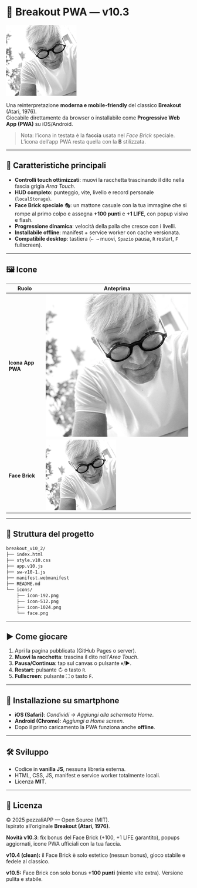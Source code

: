 
# 🎾 Breakout PWA — v10.3

![Icona principale](icons/face.png)

Una reinterpretazione **moderna e mobile-friendly** del classico **Breakout** (Atari, 1976).  
Giocabile direttamente da browser o installabile come **Progressive Web App (PWA)** su iOS/Android.

> Nota: l’icona in testata è la **faccia** usata nel *Face Brick* speciale. L’icona dell’app PWA resta quella con la **B** stilizzata.

---

## 🚀 Caratteristiche principali
- **Controlli touch ottimizzati**: muovi la racchetta trascinando il dito nella fascia grigia *Area Touch*.
- **HUD completo**: punteggio, vite, livello e record personale (`localStorage`).
- **Face Brick speciale** 🎭: un mattone casuale con la tua immagine che si rompe al primo colpo e assegna **+100 punti** e **+1 LIFE**, con popup visivo e flash.
- **Progressione dinamica**: velocità della palla che cresce con i livelli.
- **Installabile offline**: manifest + service worker con cache versionata.
- **Compatibile desktop**: tastiera (`← →` muovi, `Spazio` pausa, `R` restart, `F` fullscreen).

---

## 🖼️ Icone
| Ruolo | Anteprima |
|------|-----------|
| **Icona App PWA** | ![App Icon](icons/icon-512.png) |
| **Face Brick** | ![Face Brick](icons/face.png) |

---

## 📂 Struttura del progetto
```
breakout_v10_2/
├── index.html
├── style.v10.css
├── app.v10.js
├── sw-v10-1.js
├── manifest.webmanifest
├── README.md
└── icons/
    ├── icon-192.png
    ├── icon-512.png
    ├── icon-1024.png
    └── face.png
```

---

## ▶️ Come giocare
1. Apri la pagina pubblicata (GitHub Pages o server).
2. **Muovi la racchetta**: trascina il dito nell’*Area Touch*.
3. **Pausa/Continua**: tap sul canvas o pulsante ⏸/▶︎.
4. **Restart**: pulsante ↻ o tasto `R`.
5. **Fullscreen**: pulsante ⛶ o tasto `F`.

---

## 📲 Installazione su smartphone
- **iOS (Safari)**: *Condividi → Aggiungi alla schermata Home*.
- **Android (Chrome)**: *Aggiungi a Home screen*.
- Dopo il primo caricamento la PWA funziona anche **offline**.

---

## 🛠️ Sviluppo
- Codice in **vanilla JS**, nessuna libreria esterna.
- HTML, CSS, JS, manifest e service worker totalmente locali.
- Licenza **MIT**.

---

## 📜 Licenza
© 2025 pezzaliAPP — Open Source (MIT).  
Ispirato all’originale **Breakout (Atari, 1976)**.


**Novità v10.3**: fix bonus del Face Brick (+100, +1 LIFE garantito), popups aggiornati, icone PWA ufficiali con la tua faccia.


**v10.4 (clean):** il Face Brick è solo estetico (nessun bonus), gioco stabile e fedele al classico.


**v10.5:** Face Brick con solo bonus **+100 punti** (niente vite extra). Versione pulita e stabile.
